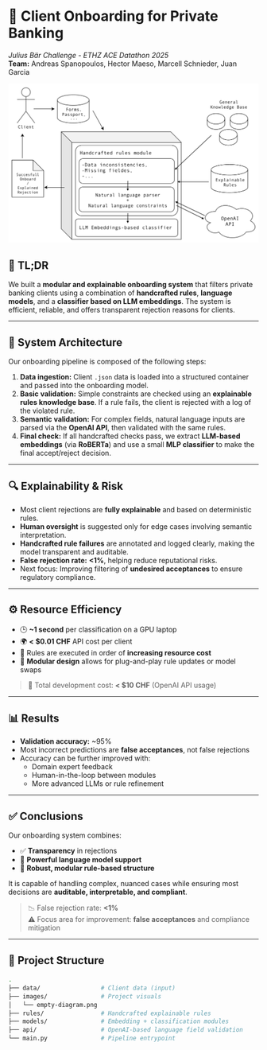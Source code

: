 # 🏦 Client Onboarding for Private Banking  
*Julius Bär Challenge - ETHZ ACE Datathon 2025*  
**Team:** Andreas Spanopoulos, Hector Maeso, Marcell Schnieder, Juan Garcia

![System Overview](images/empty-diagram.png)

## 🚀 TL;DR
We built a **modular and explainable onboarding system** that filters private banking clients using a combination of **handcrafted rules**, **language models**, and a **classifier based on LLM embeddings**. The system is efficient, reliable, and offers transparent rejection reasons for clients.

---

## 🧠 System Architecture

Our onboarding pipeline is composed of the following steps:

1. **Data ingestion:** Client `.json` data is loaded into a structured container and passed into the onboarding model.
2. **Basic validation:** Simple constraints are checked using an **explainable rules knowledge base**. If a rule fails, the client is rejected with a log of the violated rule.
3. **Semantic validation:** For complex fields, natural language inputs are parsed via the **OpenAI API**, then validated with the same rules.
4. **Final check:** If all handcrafted checks pass, we extract **LLM-based embeddings** (via **RoBERTa**) and use a small **MLP classifier** to make the final accept/reject decision.

---

## 🔍 Explainability & Risk

- Most client rejections are **fully explainable** and based on deterministic rules.
- **Human oversight** is suggested only for edge cases involving semantic interpretation.
- **Handcrafted rule failures** are annotated and logged clearly, making the model transparent and auditable.
- **False rejection rate:** **<1%**, helping reduce reputational risks.
- Next focus: Improving filtering of **undesired acceptances** to ensure regulatory compliance.

---

## ⚙️ Resource Efficiency

- 🕒 **~1 second** per classification on a GPU laptop  
- 🌍 **< $0.01 CHF** API cost per client  
- 🔧 Rules are executed in order of **increasing resource cost**  
- 🧩 **Modular design** allows for plug-and-play rule updates or model swaps

> 🧾 Total development cost: **< $10 CHF** (OpenAI API usage)

---

## 📊 Results

- **Validation accuracy:** ~95%  
- Most incorrect predictions are **false acceptances**, not false rejections
- Accuracy can be further improved with:
  - Domain expert feedback
  - Human-in-the-loop between modules
  - More advanced LLMs or rule refinement

---

## ✅ Conclusions

Our onboarding system combines:
- ✅ **Transparency** in rejections  
- 🤖 **Powerful language model support**  
- 🧱 **Robust, modular rule-based structure**

It is capable of handling complex, nuanced cases while ensuring most decisions are **auditable, interpretable, and compliant**.

> 📉 False rejection rate: **<1%**  
> ⚠️ Focus area for improvement: **false acceptances** and compliance mitigation

---

## 📁 Project Structure

```bash
.
├── data/                 # Client data (input)
├── images/               # Project visuals
│   └── empty-diagram.png
├── rules/                # Handcrafted explainable rules
├── models/               # Embedding + classification modules
├── api/                  # OpenAI-based language field validation
└── main.py               # Pipeline entrypoint

